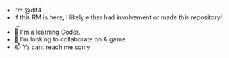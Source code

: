 -  I’m @dlt4
- if this RM is here, I likely either had involvement or made this repository! ...
- 🌱 I'm a learning Coder.
- 💞️ I’m looking to collaborate on A game
- 📫 Ya cant reach me sorry
